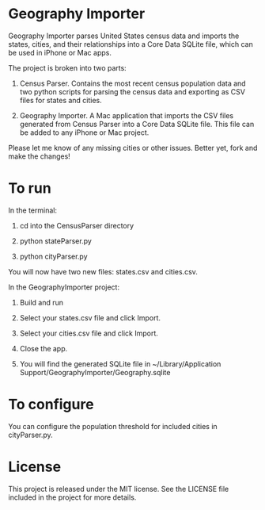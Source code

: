 Geography Importer
==================

Geography Importer parses United States census data and imports the states, 
cities, and their relationships into a Core Data SQLite file, which can be 
used in iPhone or Mac apps.

The project is broken into two parts:

1. Census Parser. Contains the most recent census population data and two 
   python scripts for parsing the census data and exporting as CSV files for 
   states and cities.

2. Geography Importer. A Mac application that imports the CSV files generated 
   from Census Parser into a Core Data SQLite file. This file can be added to 
   any iPhone or Mac project.

Please let me know of any missing cities or other issues. Better yet, fork and
make the changes!

To run
======

In the terminal:

1. cd into the CensusParser directory

2. python stateParser.py

3. python cityParser.py

You will now have two new files: states.csv and cities.csv.

In the GeographyImporter project:

1. Build and run

2. Select your states.csv file and click Import.

3. Select your cities.csv file and click Import.

4. Close the app.

5. You will find the generated SQLite file in
   ~/Library/Application Support/GeographyImporter/Geography.sqlite

To configure
============

You can configure the population threshold for included cities in
cityParser.py.

License
=======

This project is released under the MIT license. See the LICENSE file included 
in the project for more details.

